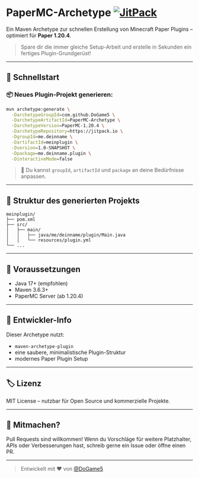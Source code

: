 # PaperMC-Archetype [![JitPack](https://jitpack.io/v/DoGame5/PaperMC-Archetype.svg)](https://jitpack.io/#DoGame5/PaperMC-Archetype)

Ein Maven Archetype zur schnellen Erstellung von Minecraft Paper Plugins – optimiert für **Paper 1.20.4**.

> Spare dir die immer gleiche Setup-Arbeit und erstelle in Sekunden ein fertiges Plugin-Grundgerüst!

---

## 🚀 Schnellstart

### 📦 Neues Plugin-Projekt generieren:

```bash
mvn archetype:generate \
  -DarchetypeGroupId=com.github.DoGame5 \
  -DarchetypeArtifactId=PaperMC-Archetype \
  -DarchetypeVersion=PaperMC-1.20.4 \
  -DarchetypeRepository=https://jitpack.io \
  -DgroupId=me.deinname \
  -DartifactId=meinplugin \
  -Dversion=1.0-SNAPSHOT \
  -Dpackage=me.deinname.plugin \
  -DinteractiveMode=false
````

> 🔁 Du kannst `groupId`, `artifactId` und `package` an deine Bedürfnisse anpassen.

---

## 📁 Struktur des generierten Projekts

```text
meinplugin/
├── pom.xml
├── src/
│   ├── main/
│   │   ├── java/me/deinname/plugin/Main.java
│   │   └── resources/plugin.yml
└── ...
```

---

## 🧪 Voraussetzungen

* Java 17+ (empfohlen)
* Maven 3.6.3+
* PaperMC Server (ab 1.20.4)

---

## 🧰 Entwickler-Info

Dieser Archetype nutzt:

* `maven-archetype-plugin`
* eine saubere, minimalistische Plugin-Struktur
* modernes Paper Plugin Setup

---

## 🏷 Lizenz

MIT License – nutzbar für Open Source und kommerzielle Projekte.

---

## 🙌 Mitmachen?

Pull Requests sind willkommen!
Wenn du Vorschläge für weitere Platzhalter, APIs oder Verbesserungen hast, schreib gerne ein Issue oder öffne einen PR.

---

> Entwickelt mit ❤️ von [@DoGame5](https://github.com/DoGame5)
